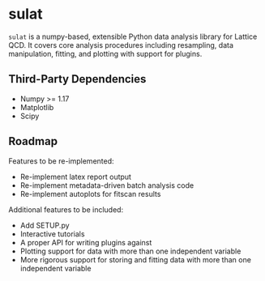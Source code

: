 # sulat
`sulat` is a numpy-based, extensible Python data analysis library for Lattice QCD. It covers core analysis procedures including resampling, data manipulation, fitting, and plotting with support for plugins.

## Third-Party Dependencies
- Numpy >= 1.17
- Matplotlib
- Scipy

## Roadmap
Features to be re-implemented:
- Re-implement latex report output
- Re-implement metadata-driven batch analysis code
- Re-implement autoplots for fitscan results

Additional features to be included:
- Add SETUP.py
- Interactive tutorials
- A proper API for writing plugins against
- Plotting support for data with more than one independent variable
- More rigorous support for storing and fitting data with more than one independent variable

